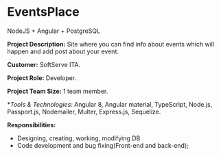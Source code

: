 # EventsPlace
NodeJS + Angular + PostgreSQL


**Project Description:** Site where you can find info about events which will happen and add post about your event.

**Customer:** SoftServe ITA.

**Project Role:** Developer.

**Project Team Size:** 1 team member.

**Tools & Technologies:* Angular 8, Angular material, TypeScript, Node.js, Passport.js, Nodemailer, Multer, Express.js, Sequelize.

**Responsibilities:**
  * Designing, creating, working, modifying DB
  * Code development and bug fixing(Front-end and back-end);
